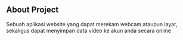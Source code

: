 ## About Project

Sebuah aplikasi website yang dapat merekam webcam ataupun layar, sekaligus dapat menyimpan data video ke akun anda secara online
